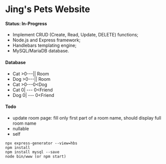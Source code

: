 # Jing's Pets Website

#### Status: In-Progress

* Implement CRUD (Create, Read, Update, DELETE) functions; 
* Node.js and Express framework;
* Handlebars templating engine;
* MySQL/MariaDB database.

#### Database

* Cat >0---|| Room
* Dog >0---|| Room
* Cat >0---0<Dog
* Cat 0| --- 0<Friend
* Dog 0| --- 0<Friend

#### Todo

* update room page:
fill only first part of a room name, should display full room name
* nullable
* self

```
npx express-generator --view=hbs
npm install
npm install mysql --save
node bin/www (or npm start)
```
